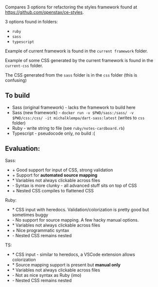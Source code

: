 Compares 3 options for refactoring the styles framework found at https://github.com/openstax/ce-styles.

3 options found in folders:
- `ruby`
- `sass`
- `typescript`

Example of current framework is found in the `current framework` folder.

Example of some CSS generated by the current framework is found in the `current-css` folder.

The CSS generated from the `sass` folder is in the `css` folder (this is confusing)

## To build

- Sass (original framework) - lacks the framework to build here
- Sass (new framework) - `docker run -v $PWD/sass:/sass/ -v $PWD/css:/css/ -it michalklempa/dart-sass:latest` (writes to `css` folder)
- Ruby - write string to file (see `ruby/notes-cardboard.rb`)
- Typescript - pseudocode only, no build :(

## Evaluation:

Sass:
- \+ Good support for input of CSS, strong validation
- \+ Support for **automated source mapping**
- \* Variables not always clickable across files
- \- Syntax is more clunky - all advanced stuff sits on top of CSS
- \+ Nested CSS compiles to flattened CSS

Ruby:
- \* CSS input with heredocs. Validation/colorization is pretty good but sometimes buggy
- \- No support for source mapping. A few hacky manual options.
- \* Variables not always clickable across files
- \+ Nice programmatic syntax
- \- Nested CSS remains nested

TS:
- \* CSS input - similar to heredocs, a VSCode extension allows colorization
- \* Source mapping support is present but **manual only**
- \* Variables not always clickable across files
- \- Not as nice syntax as Ruby (imo)
- \- Nested CSS remains nested
